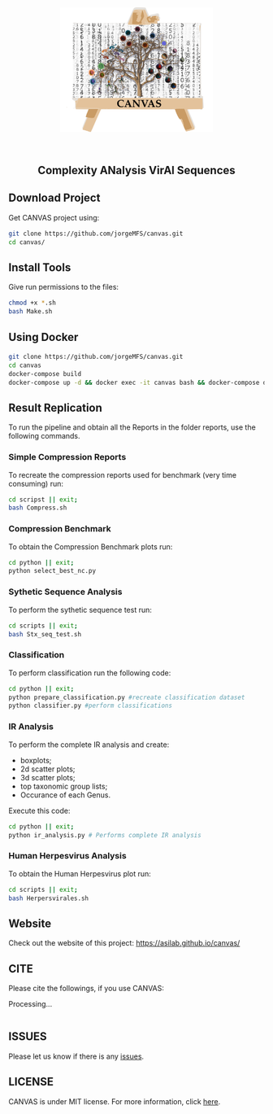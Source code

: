 
<p align="center">
<img src="imgs/canvas.png" alt="Panther" width="300" border="0" /></p>
<br>
<h2 align="center">
 Complexity ANalysis VirAl Sequences 
</h2>


## Download Project
Get CANVAS project using:
```bash
git clone https://github.com/jorgeMFS/canvas.git
cd canvas/
```

## Install Tools
Give run permissions to the files:
``` bash
chmod +x *.sh
bash Make.sh
```

## Using Docker

```sh
git clone https://github.com/jorgeMFS/canvas.git
cd canvas
docker-compose build
docker-compose up -d && docker exec -it canvas bash && docker-compose down
```


## Result Replication
To run the pipeline and obtain all the Reports in the folder reports, use the following commands.

### Simple Compression Reports
To recreate the compression reports used for benchmark (very time consuming) run: 
```bash
cd scripst || exit;
bash Compress.sh
``` 

### Compression Benchmark
To obtain the Compression Benchmark plots run:
```bash
cd python || exit;
python select_best_nc.py
``` 

### Sythetic Sequence Analysis
To perform the sythetic sequence test run:
```bash
cd scripts || exit;
bash Stx_seq_test.sh
``` 

### Classification
To perform classification run the following code:

```bash
cd python || exit;
python prepare_classification.py #recreate classification dataset
python classifier.py #perform classifications
``` 

### IR Analysis
To perform the complete IR analysis and create:
- boxplots;
- 2d scatter plots;
- 3d scatter plots;
- top taxonomic group lists;
- Occurance of each Genus.

Execute this code:

```bash
cd python || exit;
python ir_analysis.py # Performs complete IR analysis
``` 

### Human Herpesvirus Analysis
To obtain the Human Herpesvirus plot run:
```bash
cd scripts || exit;
bash Herpersvirales.sh
``` 


## Website

Check out the website of this project: https://asilab.github.io/canvas/

## CITE
Please cite the followings, if you use CANVAS:

Processing...

```bib

```

## ISSUES
Please let us know if there is any
[issues](https://github.com/jorgeMFS/canvas/issues).

## LICENSE
CANVAS is under MIT license. For more information, click
[here](https://opensource.org/licenses/MIT).